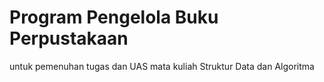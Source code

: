 # Program Pengelola Buku Perpustakaan
untuk pemenuhan tugas dan UAS mata kuliah Struktur Data dan Algoritma

